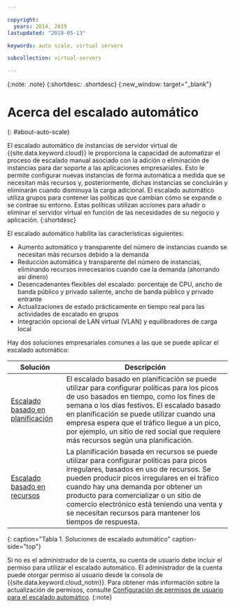 ```yaml
---

copyright:
  years: 2014, 2019
lastupdated: "2019-05-13"

keywords: auto scale, virtual servers

subcollection: virtual-servers

---
```


{:note: .note}
{:shortdesc: .shortdesc}
{:new_window: target="_blank"}

# Acerca del escalado automático
{: #about-auto-scale}

El escalado automático de instancias de servidor virtual de {{site.data.keyword.cloud}} le proporciona la capacidad de automatizar el proceso de escalado manual asociado con la adición o eliminación de instancias para dar soporte a las aplicaciones empresariales. Esto le permite configurar nuevas instancias de forma automática a medida que se necesitan más recursos y, posteriormente, dichas instancias se concluirán y eliminarán cuando disminuya la carga adicional. El escalado automático utiliza grupos para contener las políticas que cambian cómo se expande o se contrae su entorno. Estas políticas utilizan acciones para añadir o eliminar el servidor virtual en función de las necesidades de su negocio y aplicación. 
{:shortdesc}

El escalado automático habilita las características siguientes:

* Aumento automático y transparente del número de instancias cuando se necesitan más recursos debido a la demanda
* Reducción automática y transparente del número de instancias, eliminando recursos innecesarios cuando cae la demanda (ahorrando así dinero)
* Desencadenantes flexibles del escalado: porcentaje de CPU, ancho de banda público y privado saliente, ancho de banda público y privado entrante
* Actualizaciones de estado prácticamente en tiempo real para las actividades de escalado en grupos
* Integración opcional de LAN virtual (VLAN) y equilibradores de carga local

Hay dos soluciones empresariales comunes a las que se puede aplicar el escalado automático:

| Solución | Descripción |
| -------- | ----------- |
| [Escalado basado en planificación](/docs/vsi?topic=virtual-servers-managing-schedule-based-auto-scaling) | El escalado basado en planificación se puede utilizar para configurar políticas para los picos de uso basados en tiempo, como los fines de semana o los días festivos. El escalado basado en planificación se puede utilizar cuando una empresa espera que el tráfico llegue a un pico, por ejemplo, un sitio de red social que requiere más recursos según una planificación. |
| [Escalado basado en recursos](/docs/vsi?topic=virtual-servers-managing-resourced-based-auto-scaling) | La planificación basada en recursos se puede utilizar para configurar políticas para picos irregulares, basados en uso de recursos. Se pueden producir picos irregulares en el tráfico cuando hay una demanda por obtener un producto para comercializar o un sitio de comercio electrónico está teniendo una venta y se necesitan recursos para mantener los tiempos de respuesta. |
{: caption="Tabla 1. Soluciones de escalado automático" caption-side="top"}

Si no es el administrador de la cuenta, su cuenta de usuario debe incluir el permiso para utilizar el escalado automático. El administrador de la cuenta puede otorgar permiso al usuario desde la consola de {{site.data.keyword.cloud_notm}}. Para obtener más información sobre la actualización de permisos, consulte [Configuración de permisos de usuario para el escalado automático](/docs/vsi?topic=virtual-servers-user-permissions-required-to-use-auto-scale).
{:note}


